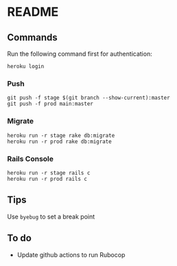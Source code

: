 # README

## Commands

Run the following command first for authentication:

```
heroku login
```

### Push

```
git push -f stage $(git branch --show-current):master
git push -f prod main:master
```

### Migrate

```
heroku run -r stage rake db:migrate
heroku run -r prod rake db:migrate
```

### Rails Console

```
heroku run -r stage rails c
heroku run -r prod rails c
```


## Tips

Use `byebug` to set a break point


## To do
- Update github actions to run Rubocop
